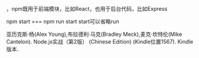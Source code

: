 ，npm既用于前端模块，比如React，也用于后台代码，比如Express

npm start === npm run start   start可以省略run





亚历克斯·杨(Alex Young),布拉德利·马克(Bradley Meck),麦克·坎特伦(Mike Cantelon). Node.js实战（第2版） (Chinese Edition) (Kindle位置1567). Kindle 版本. 
